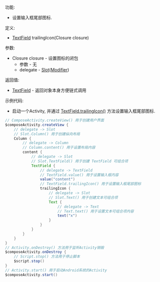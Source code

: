 功能:

+ 设置输入框尾部图标.

定义:

+ [TextField](/API/UI/Compose/Widget/TextField/README.md) trailingIcon(Closure closure)

参数:

+ Closure closure - 设置图标的闭包
    + 参数 - 无
    + delegate -
      [Slot](/API/UI/Compose/Slot/Slot/README.md)([Modifier](/API/UI/Compose/Modifier/Modifier/README.md))

返回值:

+ [TextField](/API/UI/Compose/Widget/TextField/README.md) - 返回对象本身方便链式调用

示例代码:

+ 启动一个Activity, 并通过 [TextField.trailingIcon()](/API/UI/Compose/Widget/TextField/README.md?id=trailingIcon)
  方法设置输入框尾部图标.

```groovy
// ComposeActivity.createView() 用于创建用户界面
$composeActivity.createView {
    // delegate -> Slot
    // Slot.Column() 用于创建纵向布局
    Column {
        // delegate -> Column
        // Column.content() 用于设置布局内容
        content {
            // delegate -> Slot
            // Slot.TextField() 用于创建 TextField 可组合项
            TextField {
                // delegate -> TextField
                // TextField.value() 用于设置输入框内容
                value("content")
                // TextField.trailingIcon() 用于设置输入框尾部图标
                trailingIcon {
                    // delegate -> Slot
                    // Slot.Text() 用于创建文本可组合项
                    Text {
                        // delegate -> Text
                        // Text.text() 用于设置文本可组合项内容
                        text("x")
                    }
                }
            }
        }
    }
}
// Activity.onDestroy() 方法用于监听Activity销毁
$composeActivity.onDestroy {
    // Script.stop() 方法用于停止脚本
    $script.stop()
}
// Activity.start() 用于启动Android系统的Activity
$composeActivity.start()
```